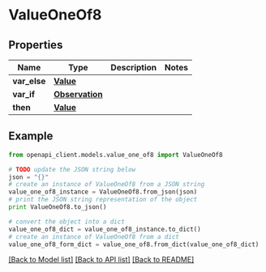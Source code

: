 # ValueOneOf8


## Properties
Name | Type | Description | Notes
------------ | ------------- | ------------- | -------------
**var_else** | [**Value**](Value.md) |  | 
**var_if** | [**Observation**](Observation.md) |  | 
**then** | [**Value**](Value.md) |  | 

## Example

```python
from openapi_client.models.value_one_of8 import ValueOneOf8

# TODO update the JSON string below
json = "{}"
# create an instance of ValueOneOf8 from a JSON string
value_one_of8_instance = ValueOneOf8.from_json(json)
# print the JSON string representation of the object
print ValueOneOf8.to_json()

# convert the object into a dict
value_one_of8_dict = value_one_of8_instance.to_dict()
# create an instance of ValueOneOf8 from a dict
value_one_of8_form_dict = value_one_of8.from_dict(value_one_of8_dict)
```
[[Back to Model list]](../README.md#documentation-for-models) [[Back to API list]](../README.md#documentation-for-api-endpoints) [[Back to README]](../README.md)


